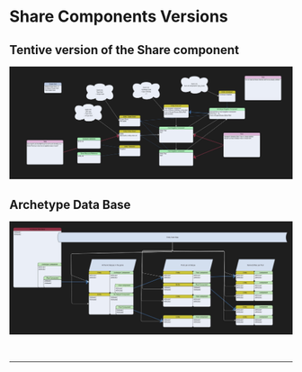 
# Share Components Versions

## Tentive version of the Share component
![Drag Racing](img/Share_Components_Design_V2.jpg)

## Archetype Data Base
![Archetype Data Base](img/MECS-Archetype-Database.jpg)



<br>

---
